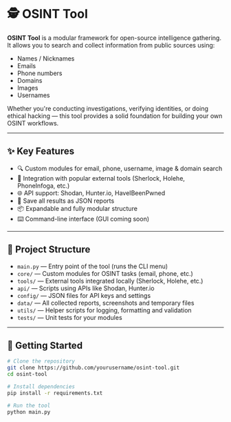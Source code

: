 # 🕵️ OSINT Tool

**OSINT Tool** is a modular framework for open-source intelligence gathering.  
It allows you to search and collect information from public sources using:

- Names / Nicknames
- Emails
- Phone numbers
- Domains
- Images
- Usernames

Whether you're conducting investigations, verifying identities, or doing ethical hacking — this tool provides a solid foundation for building your own OSINT workflows.

---

## ✨ Key Features

- 🔍 Custom modules for email, phone, username, image & domain search
- 🧩 Integration with popular external tools (Sherlock, Holehe, PhoneInfoga, etc.)
- 🌐 API support: Shodan, Hunter.io, HaveIBeenPwned
- 💾 Save all results as JSON reports
- 📦 Expandable and fully modular structure
- ⌨️ Command-line interface (GUI coming soon)

---

## 📂 Project Structure

- `main.py` — Entry point of the tool (runs the CLI menu)
- `core/` — Custom modules for OSINT tasks (email, phone, etc.)
- `tools/` — External tools integrated locally (Sherlock, Holehe, etc.)
- `api/` — Scripts using APIs like Shodan, Hunter.io
- `config/` — JSON files for API keys and settings
- `data/` — All collected reports, screenshots and temporary files
- `utils/` — Helper scripts for logging, formatting and validation
- `tests/` — Unit tests for your modules

---

## 🚀 Getting Started

```bash
# Clone the repository
git clone https://github.com/yourusername/osint-tool.git
cd osint-tool

# Install dependencies
pip install -r requirements.txt

# Run the tool
python main.py
